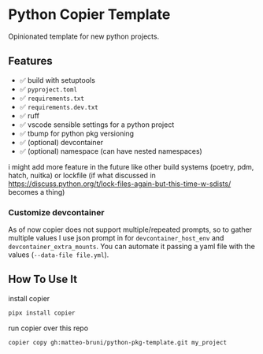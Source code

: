# Python Copier Template

Opinionated template for new python projects.

## Features 

- ✅ build with setuptools 
- ✅ `pyproject.toml` 
- ✅ `requirements.txt`
- ✅ `requirements.dev.txt`
- ✅ ruff
- ✅ vscode sensible settings for a python project
- ✅ tbump for python pkg versioning
- ✅ (optional) devcontainer
- ✅ (optional) namespace (can have nested namespaces)

i might add more feature in the future like other build systems (poetry, pdm, hatch, nuitka) or lockfile (if what discussed in https://discuss.python.org/t/lock-files-again-but-this-time-w-sdists/ becomes a thing)


### Customize devcontainer

As of now copier does not support multiple/repeated prompts, so to gather multiple values I use json prompt in for `devcontainer_host_env` and `devcontainer_extra_mounts`. You can automate it passing a yaml file with the values (`--data-file file.yml`).

## How To Use It

install copier

```bash
pipx install copier
```

run copier over this repo
```bash
copier copy gh:matteo-bruni/python-pkg-template.git my_project
```

